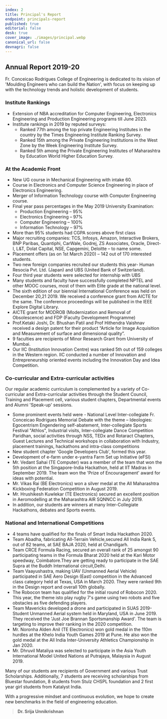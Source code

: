 ```yaml
---
index: 2
title: Principal's Report
endpoint: principals-report
published: true
editorial: false
desk: true
cover_image: ./images/principal.webp
canonical_url: false
devnagri: false
---
```


## Annual Report 2019-20

Fr. Conceicao Rodrigues College of Engineering is dedicated to its vision of 'Moulding Engineers who can build the Nation', with focus on keeping up with the technology trends and holistic development of students.

### Institute Rankings

- Extension of NBA accreditation for Computer Engineering, Electronics Engineering and Production Engineering programs till June 2023.
- Institute rankings in 2019 by reputed surveys:
  - Ranked 77th among the top private Engineering Institutes in the country by the Times Engineering Institute Ranking Survey.
  - Ranked 15th among the Private Engineering Institutions in the West Zone by the Week Engineering Institute Survey.
  - Ranked 5th among the Private Engineering Institutes of Maharashtra by Education World Higher Education Survey.

### At the Academic Front

- New UG course in Mechanical Engineering with intake 60.
- Course in Electronics and Computer Science Engineering in place of Electronics Engineering.
- Merger of Information Technology course with Computer Engineering course.
- Final year pass percentages in the May 2019 University Examination:
  - Production Engineering – 95%
  - Electronics Engineering – 97%
  - Computer Engineering – 100%
  - Information Technology – 97%
- More than 95% students had CGPA scores above first class
- Major recruiting companies: TCS, Infosys, Amazon, Interactive Brokers, BNP Paribas, Quantiphi, CarWale, Godrej, ZS Associates, Oracle, Direct-I, L&T, Dolat Capital, NSE, Capgemini, Deloitte – to name some.
- Placement offers (as on 1st March 2020) – 142 out of 170 interested students.
- Two new foreign companies recruited our students this year- Human Resocia Pvt. Ltd. (Japan) and UBS (United Bank of Switzerland).
- Four third year students were selected for internship with UBS
- Many students and faculty have successfully completed NPTEL and other MOOC courses, most of them with Elite grade at the national level.
- The sixth edition of our biennial International Conference was held on December 20,21 2019. We received a conference grant from AICTE for the same. The conference proceedings will be published in the IEEE Explore Digital Library.
- AICTE grant for MODROB (Modernization and Removal of Obsolescence) and FDP (Faculty Development Programme)
- Prof.Ketaki Joshi, Dr. Bhushan Patil and Prof Hithendra Vaishnav received a design patent for their product “Article for Image Acquisition and Measurement of surface and dimensional quality”.
- 9 faculties are recipients of Minor Research Grant from University of Mumbai.
- Our IIC (Institution Innovation Centre) was ranked 5th out of 159 colleges in the Western region. IIC conducted a number of Innovation and Entrepreneurship oriented events including the Innovation Day and Idea Competition.

### Co-curricular and Extra-curricular activities

Our regular academic curriculum is complemented by a variety of Co-curricular and Extra-curricular activities through the Student Council, Training and Placement cell, various student chapters, Departmental events and Alumni 'Speak-up' sessions.

- Some prominent events held were - National Level Inter-collegiate Fr. Conceicao Rodrigues Memorial Debate with the theme – Ideologies: Egocentrism Engendering self-abatement, Inter-collegiate Sports Festival "Athlos", Industrial visits, Inter-collegiate Dance Competition Paridhan, social activities through NSS, TEDx and Rotaract Chapters, Guest Lectures and Technical workshops in collaboration with Industry, placement trainings, hackathons and intra-class competitions
- New student chapter 'Google Developers Club', formed this year.
- Development of e-farm under e-yantra Farm Set up Initiative (eFSI)
- Mr. Vedant Sahai (TE Computer) was a member of the team that won the 5th position at the Singapore-India Hackathon, held at IIT Madras in September 2019. The team won the 'Prize of Encouragement' award for ideas with potential.
- Mr. Vikas Rai (BE Electronics) won a silver medal at the All Maharashtra Kickboxing Federation Competition in August 2019.
- Mr. Hrushikesh Kuwlekar (TE Electronics) secured an excellent position in Aeromodelling at the Maharashtra AIR SQNNCC in July 2019.
- In addition, our students are winners at many Inter-Collegiate Hackathons, debates and Sports events.

### National and International Competitions

- 4 teams have qualified for the finals of Smart India Hackathon 2020.
- Team Abadha, fabricating All-Terrain Vehicle,secured All India Rank 5, out of 82 teams, at SAE BAJA 2020, held at Chandigarh.
- Team CRCE Formula Racing, secured an overall rank of 25 amongst 90 participating teams in the Formula Bharat 2020 held at the Kari Motor speedway, Coimbatore.They are getting ready to participate in the SAE Supra at the Buddh International circuit,Delhi.
- Team Vaayushastra, making UAV (Unmanned Aerial Vehicle) participated in SAE Aero Design (East) competition in the Advanced class category held at Texas, USA in March 2020. They were ranked 9th in the Design report and overall 10th globally.
- The Robocon team has qualified for the initial round of Robocon 2020. This year, the theme isto play rugby 7's game using two robots and five obstacles as five defending players.
- Team Mavericks developed a drone and participated in SUAS 2019- Student Unmanned Aerial system held in Maryland, USA in June 2019. They received the 'Just Joe Brannan Sportsmanship Award'. The team is targeting to improve their ranking in the 2020 competition.
- Mr. Noronha Alden Anil (TE Electronics) won gold medal in the 110m hurdles at the Khelo India Youth Games 2019 at Pune. He also won the gold medal at the All India Inter-University Athletics Championship in Jan 2020.
- Mr. Dhruvil Mataliya was selected to participate in the Asia Youth International Model United Nations at Putrajaya, Malaysia in August 2019.

Many of our students are recipients of Government and various Trust Scholarships. Additionally, 7 students are receiving scholarships from Bluestar foundation, 8 students from Stulz CHSPL foundation and 2 first year girl students from Katalyst India.

With a progressive mindset and continuous evolution, we hope to create new benchmarks in the field of engineering education.

> **Dr. Srija Unnikrishnan**

